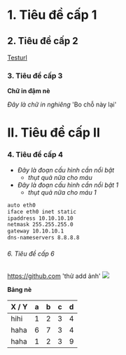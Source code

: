 # 1. Tiêu đề cấp 1
## 2. Tiêu đề cấp 2
[Testurl](https://github.com)
### 3. Tiêu đề cấp 3

**Chữ in đậm nè**

*Đây là chữ in nghiêng*
'Bo chỗ này lại'
# II. Tiêu đề cấp II
### 4. Tiêu đề cấp 4
- *Đây là đoạn cấu hình cần nổi bật*
  - *thụt quả nữa cho máu*
- *Đây là đoạn cấu hình cần nổi bật 1*
  - *thụt quả nữa cho máu 1*
```sh
auto eth0
iface eth0 inet static
ipaddress 10.10.10.10
netmask 255.255.255.0
gateway 10.10.10.1
dns-nameservers 8.8.8.8
```

###### 6. Tiêu đề cấp 6
https://github.com
'thử add ảnh'
<img src=https://gifyu.com/image/SKUTs>

**Bảng nè**

| X / Y | a | b | c | d |
|-------|---|---|---|---|
| hihi| 1 | 2 | 3 | 4|
| haha| 6 | 7 | 3 | 4|
| haha| 1 | 2 | 3 | 9|